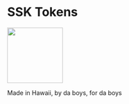 # SSK Tokens

<img src="https://i.imgur.com/33EbOKI.png"
width="128" height="128">

Made in Hawaii, by da boys, for da boys
